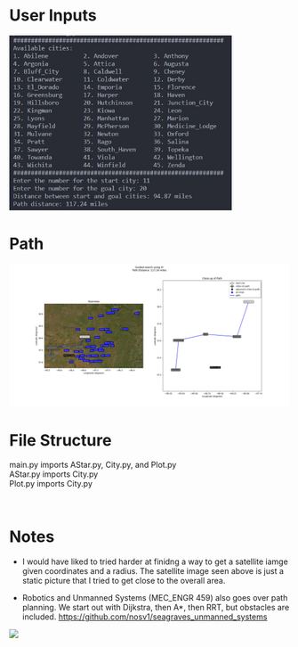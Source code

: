 # User Inputs
<img src="https://github.com/nosv1/seagraves_intro_to_ai/blob/master/HW1_GuidedSearch/User%20Inputs.jpg?raw=true" width="400" />

<br>

# Path
<img src="https://github.com/nosv1/seagraves_intro_to_ai/blob/master/HW1_GuidedSearch/Path.png?raw=true" width="800" />

<br>

# File Structure
main.py imports AStar.py, City.py, and Plot.py  
AStar.py imports City.py  
Plot.py imports City.py  

<br>

# Notes

* I would have liked to tried harder at finidng a way to get a satellite iamge given coordinates and a radius. The satellite image seen above is just a static picture that I tried to get close to the overall area.  

* Robotics and Unmanned Systems (MEC_ENGR 459) also goes over path planning. We start out with Dijkstra, then A*, then RRT, but obstacles are included. 
https://github.com/nosv1/seagraves_unmanned_systems
<img src="https://github.com/nosv1/seagraves_unmanned_systems/raw/main/HW3/astar_animation.gif?raw=true" width="400" />
